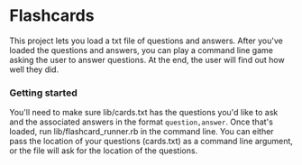 <h1>Flashcards</h1>
<p>This project lets you load a txt file of questions and answers. After you've
loaded the questions and answers, you can play a command line game asking the
user to answer questions. At the end, the user will find out how well they did.</p>

<h3>Getting started</h3>
<p>You'll need to make sure lib/cards.txt has the questions you'd like to ask and
the associated answers in the format <code>question,answer</code>.
Once that's loaded, run lib/flashcard_runner.rb in the command line. You can either
pass the location of your questions (cards.txt) as a command line argument, or
the file will ask for the location of the questions.
</p>
